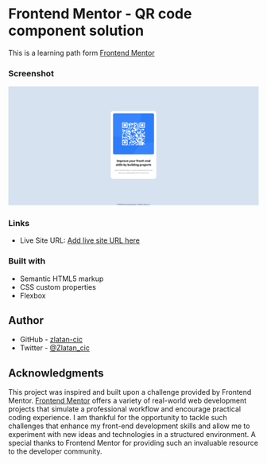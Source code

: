 # Frontend Mentor - QR code component solution
This is a learning path form  [Frontend Mentor](https://www.frontendmentor.io)

### Screenshot

![](./images/ScreenShot.png)

### Links
- Live Site URL: [Add live site URL here](https://zlatan-cic.github.io/QR-code/)


### Built with

- Semantic HTML5 markup
- CSS custom properties
- Flexbox


## Author

- GitHub - [zlatan-cic](https://github.com/zlatan-cic)
- Twitter - [@Zlatan_cic](https://twitter.com/Zlatan_cic)



## Acknowledgments

This project was inspired and built upon a challenge provided by Frontend Mentor. [Frontend Mentor](https://www.frontendmentor.io) offers a variety of real-world web development projects that simulate a professional workflow and encourage practical coding experience. I am thankful for the opportunity to tackle such challenges that enhance my front-end development skills and allow me to experiment with new ideas and technologies in a structured environment. A special thanks to Frontend Mentor for providing such an invaluable resource to the developer community.

